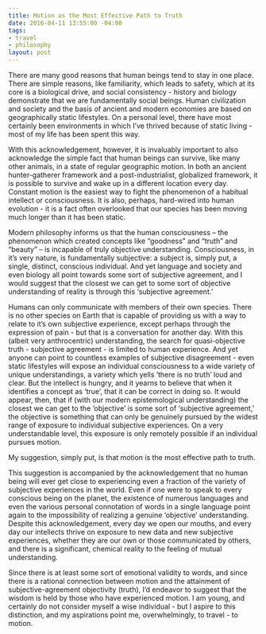 ```yaml
---
title: Motion as the Most Effective Path to Truth
date: 2016-04-11 13:55:00 -04:00
tags:
- travel
- philosophy
layout: post
---
```


There are many good reasons that human beings tend to stay in one place. There are simple reasons, like familiarity, which leads to safety, which at its core is a biological drive, and social consistency - history and biology demonstrate that we are fundamentally social beings. Human civilization and society and the basis of ancient and modern economies are based on geographically static lifestyles. On a personal level, there have most certainly been environments in which I’ve thrived because of static living - most of my life has been spent this way.

With this acknowledgement, however, it is invaluably important to also acknowledge the simple fact that human beings can survive, like many other animals, in a state of regular geographic motion. In both an ancient hunter-gatherer framework and a post-industrialist, globalized framework, it is possible to survive and wake up in a different location every day. Constant motion is the easiest way to fight the phenomenon of a habitual intellect or consciousness. It is also, perhaps, hard-wired into human evolution - it is a fact often overlooked that our species has been moving much longer than it has been static. 

Modern philosophy informs us that the human consciousness – the phenomenon which created concepts like “goodness” and “truth” and “beauty” – is incapable of truly objective understanding. Consciousness, in it’s very nature, is fundamentally subjective: a subject is, simply put, a single, distinct, conscious individual. And yet language and society and even biology all point towards some sort of subjective agreement, and I would suggest that the closest we can get to some sort of objective understanding of reality is through this ‘subjective agreement.’

Humans can only communicate with members of their own species. There is no other species on Earth that is capable of providing us with a way to relate to it’s own subjective experience, except perhaps through the expression of pain - but that is a conversation for another day. With this (albeit very anthrocentric) understanding, the search for quasi-objective truth - subjective agreement - is limited to human experience. And yet anyone can point to countless examples of subjective disagreement - even static lifestyles will expose an individual consciousness to a wide variety of unique understandings, a variety which yells ‘there is no truth’ loud and clear. But the intellect is hungry, and it yearns to believe that when it identifies a concept as ‘true’, that it can be correct in doing so. It would appear, then, that if (with our modern epistemological understanding) the closest we can get to the ‘objective’ is some sort of ‘subjective agreement,’ the objective is something that can only be genuinely pursued by the widest range of exposure to individual subjective experiences. On a very understandable level, this exposure is only remotely possible if an individual pursues motion.

My suggestion, simply put, is that motion is the most effective path to truth.

This suggestion is accompanied by the acknowledgement that no human being will ever get close to experiencing even a fraction of the variety of subjective experiences in the world. Even if one were to speak to every conscious being on the planet, the existence of numerous languages and even the various personal connotation of words in a single language point again to the impossibility of realizing a genuine ‘objective’ understanding. Despite this acknowledgement, every day we open our mouths, and every day our intellects thrive on exposure to new data and new subjective experiences, whether they are our own or those communicated by others, and there is a significant, chemical reality to the feeling of mutual understanding. 

Since there is at least some sort of emotional validity to words, and since there is a rational connection between motion and the attainment of subjective-agreement objectivity (truth), I’d endeavor to suggest that the wisdom is held by those who have experienced motion. I am young, and certainly do not consider myself a wise individual - but I aspire to this distinction, and my aspirations point me, overwhelmingly, to travel - to motion.